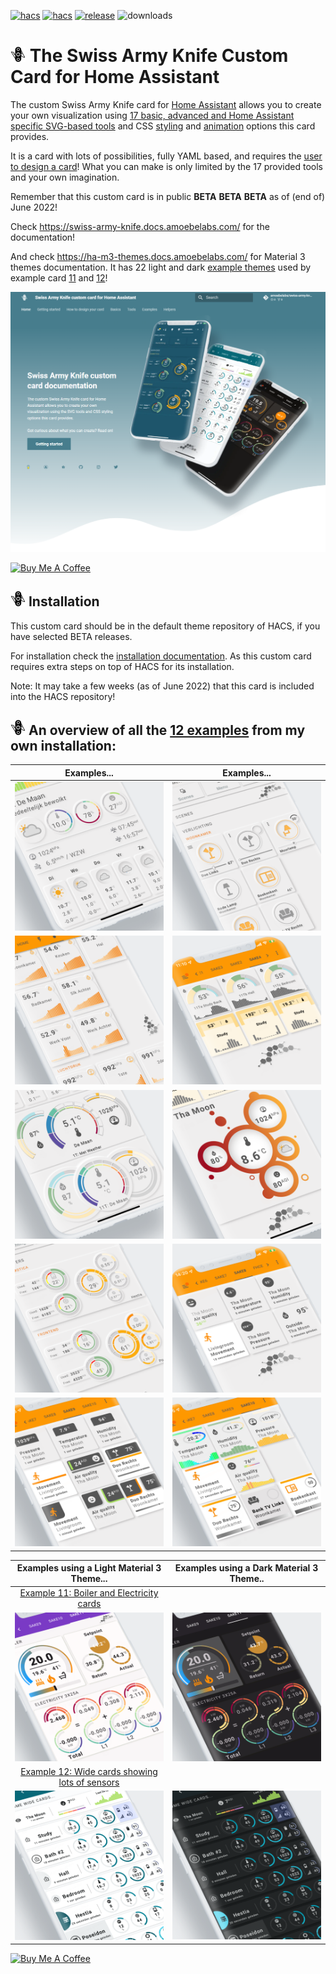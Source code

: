 [![hacs][hacs-badge]][hacs-url]
[![hacs][beta_badge]][hacs-url]
[![release][release-badge]][release-url]
![downloads][downloads-badge]

<!--- ![beta_badge](https://img.shields.io/badge/State-Beta-orange?style=for-the-badge) -->
<!---[![hacs_badge](https://img.shields.io/badge/HACS-Default-41BDF5.svg?style=for-the-badge)](https://github.com/hacs/integration) -->

# ![](docs/images/swiss-army-knife24.png) The Swiss Army Knife Custom Card for Home Assistant
The custom Swiss Army Knife card for [Home Assistant][home-assistant] allows you to create your own visualization using [17 basic, advanced and Home Assistant specific SVG-based tools][sak-tools] and CSS [styling][sak-css-styles] and [animation][sak-css-animations] options this card provides.

It is a card with lots of possibilities, fully YAML based, and requires the [user to design a card][sak-how-to-design-your-card]!
What you can make is only limited by the 17 provided tools and your own imagination.


Remember that this custom card is in public **BETA** **BETA** **BETA** as of (end of) June 2022!

Check https://swiss-army-knife.docs.amoebelabs.com/ for the documentation!

And check https://ha-m3-themes.docs.amoebelabs.com/ for Material 3 themes documentation. It has 22 light and dark [example themes](https://ha-m3-themes.docs.amoebelabs.com/examples/introduction/) used by example card [11][example-11] and [12][example-12]!

![](https://github.com/AmoebeLabs/swiss-army-knife/blob/master/docs/assets/screenshots/sak-frontpage.png)

<a href="https://www.buymeacoffee.com/amoebelabs" target="_blank"><img src="https://cdn.buymeacoffee.com/buttons/v2/default-yellow.png" alt="Buy Me A Coffee" style="height: 60px !important;width: 217px !important;" ></a>

## ![](docs/images/swiss-army-knife24.png) Installation
This custom card should be in the default theme repository of HACS, if you have selected BETA releases.

For installation check the [installation documentation][sak-installation]. As this custom card requires extra steps on top of HACS for its installation.

Note: It may take a few weeks (as of June 2022) that this card is included into the HACS repository!

## ![](docs/images/swiss-army-knife24.png) An overview of all the [12 examples](https://swiss-army-knife.docs.amoebelabs.com/examples/introduction/) from my own installation:
| Examples...| Examples...|
| :------------: | :------------: |
| ![](https://github.com/AmoebeLabs/swiss-army-knife/blob/master/docs/assets/screenshots/sak-example-1b.png) | ![](https://github.com/AmoebeLabs/swiss-army-knife/blob/master/docs/assets/screenshots/sak-example-2.png) | 
| ![](https://github.com/AmoebeLabs/swiss-army-knife/blob/master/docs/assets/screenshots/sak-example-3.png) | ![](https://github.com/AmoebeLabs/swiss-army-knife/blob/master/docs/assets/screenshots/sak-example-4.png) | 
| ![](https://github.com/AmoebeLabs/swiss-army-knife/blob/master/docs/assets/screenshots/sak-example-5.png) | ![](https://github.com/AmoebeLabs/swiss-army-knife/blob/master/docs/assets/screenshots/sak-example-6.png) | 
| ![](https://github.com/AmoebeLabs/swiss-army-knife/blob/master/docs/assets/screenshots/sak-example-7.png) | ![](https://github.com/AmoebeLabs/swiss-army-knife/blob/master/docs/assets/screenshots/sak-example-8.png) | 
| ![](https://github.com/AmoebeLabs/swiss-army-knife/blob/master/docs/assets/screenshots/sak-example-9.png) | ![](https://github.com/AmoebeLabs/swiss-army-knife/blob/master/docs/assets/screenshots/sak-example-10.png) | 

| Examples using a Light Material 3 Theme...| Examples using a Dark Material 3 Theme.. |
| :------------: | :------------: |
| [Example 11: Boiler and Electricity cards][example-11] | |
| ![](https://github.com/AmoebeLabs/swiss-army-knife/blob/master/docs/assets/screenshots/sak-example-11-m3-c11-light.png) | ![](https://github.com/AmoebeLabs/swiss-army-knife/blob/master/docs/assets/screenshots/sak-example-11-m3-c11-dark.png) | 
| [Example 12: Wide cards showing lots of sensors][example-12] | |
| ![](https://github.com/AmoebeLabs/swiss-army-knife/blob/master/docs/assets/screenshots/sak-example-12-m3-d06-light.png) | ![](https://github.com/AmoebeLabs/swiss-army-knife/blob/master/docs/assets/screenshots/sak-example-12-m3-d06-dark.png) | 

<a href="https://www.buymeacoffee.com/amoebelabs" target="_blank"><img src="https://cdn.buymeacoffee.com/buttons/v2/default-yellow.png" alt="Buy Me A Coffee" style="height: 60px !important;width: 217px !important;" ></a>


<!-- Badges -->

[hacs-url]: https://github.com/hacs/integration
[hacs-badge]: https://img.shields.io/badge/HACS-Default-41BDF5.svg?style=for-the-badge
[beta_badge]: https://img.shields.io/badge/State-Beta-orange?style=for-the-badge
[release-badge]: https://img.shields.io/github/v/release/AmoebeLabs/swiss-army-knife-card?style=for-the-badge
[downloads-badge]: https://img.shields.io/github/downloads/AmoebeLabs/swiss-army-knife-card/total?style=for-the-badge

<!-- References -->

[home-assistant]: https://www.home-assistant.io/
[home-assitant-theme-docs]: https://www.home-assistant.io/integrations/frontend/#defining-themes
[hacs]: https://hacs.xyz
[release-url]: https://github.com/AmoebeLabs/swiss-army-knife-card/releases
[sak-docs-url]: https://swiss-army-knife.docs.amoebelabs.com/

[example-11]: https://swiss-army-knife.docs.amoebelabs.com/examples/example-11/
[example-12]: https://swiss-army-knife.docs.amoebelabs.com/examples/example-12/
[sak-tools]: https://swiss-army-knife.docs.amoebelabs.com/tools/circle-tool/
[sak-css-styles]: https://swiss-army-knife.docs.amoebelabs.com/basics/styling/styles/
[sak-css-animations]: https://swiss-army-knife.docs.amoebelabs.com/basics/animations/css-animations/
[sak-installation]: https://swiss-army-knife.docs.amoebelabs.com/start/installation/
[sak-how-to-design-your-card]: https://swiss-army-knife.docs.amoebelabs.com/design/how-to-design-your-card/
